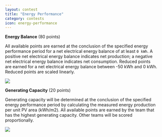 ```yaml
---
layout: contest
title: "Energy Performance"
category: contests
icon: energy-performance
---
```


__Energy Balance__ (80 points)

All available points are earned at the conclusion of the specified energy performance period for a net electrical energy balance of at least `0 kWh`. A positive net electrical energy balance indicates net production; a negative net electrical energy balance indicates net consumption. Reduced points are earned for a net electrical energy balance between -50 kWh and 0 kWh. Reduced points are scaled linearly.

<img class="img-thumbnail center" src="{{ site.baseurl }}/assets/img/con_11.png">

__Generating Capacity__ (20 points)

Generating capacity will be determined at the conclusion of the specified energy performance period by calculating the measured energy production per unit PV area (kWh/m2). All available points are earned by the team that has the highest generating capacity. Other teams will be scored proportionally.

<img class="img-thumbnail center" src="{{ site.baseurl }}/assets/img/con_12.png">